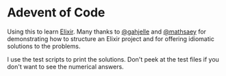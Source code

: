 # Adevent of Code
Using this to learn [Elixir](https://elixir-lang.org/). Many thanks to [@gahjelle](https://github.com/gahjelle/advent_of_code/tree/main/elixir) and [@mathsaey](https://github.com/mathsaey/adventofcode) for demonstrating how to structure an Elixir project and for offering idiomatic solutions to the problems.

I use the test scripts to print the solutions. Don't peek at the test files if you don't want to see the numerical answers.